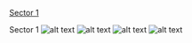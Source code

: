 [Sector 1](#sector1)

<a name = "sector1"></a>
Sector 1
![alt text](/images/WASP-124_Sector_1/WASP-124_Sector_1_a_TimeSeries.png)
![alt text](/images/WASP-124_Sector_1/WASP-124_Sector_1_b_FoldedLightCurve.png)
![alt text](/images/WASP-124_Sector_1/WASP-124_Sector_1_b_IndividualTransitsWithFit.png)
![alt text](/images/WASP-124_Sector_1/WASP-124_Sector_1_c_TimingResiduals.png)

